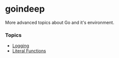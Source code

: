 # goindeep

More advanced topics about Go and it's environment.

### Topics

- [Logging](logging)
- [Literal Functions](func-literal)
